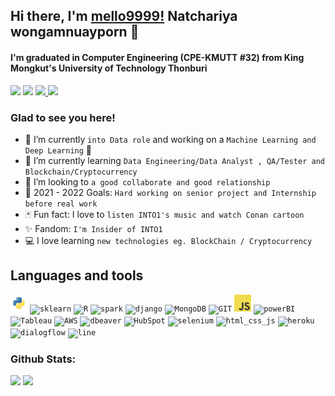 ## Hi there, I'm [mello9999!](https://github.com/mello9999/) Natchariya wongamnuayporn 👋
#### I'm graduated in Computer Engineering (CPE-KMUTT #32) from King Mongkut's University of Technology Thonburi

<a href="https://www.linkedin.com/in/natchariya-wongamnuyporn-a258201b8/"><img src="https://img.shields.io/badge/-LinkedIn-0e76a8?style=flat-square&logo=Linkedin&logoColor=white" height=24></a> 
<a href="https://natchariya-wong.medium.com/"><img src="https://img.shields.io/badge/medium-%2312100E.svg?&style=for-the-badge&logo=medium&logoColor=white" height=24></a> 
<a href="https://www.facebook.com/Natchariya.wongamnuayporn/"><img src="https://img.shields.io/badge/Natchariya wongamnuayporn-1877F2?style=for-the-badge&logo=facebook&logoColor=white" height=24>
<a href="https://www.instagram.com/kao_nw1999/"><img src="https://img.shields.io/badge/@kao_nw1999-ff69b4?style=for-the-badge&logo=instagram&logoColor=white" height=24>
</a> 

### Glad to see you here!
- :pushpin: I’m currently `into Data role` and working on a `Machine Learning and Deep Learning` :tada: 
- :notebook: I’m currently learning ` Data Engineering/Data Analyst , QA/Tester and Blockchain/Cryptocurrency ` 
- :telescope: I’m looking to `a good collaborate and good relationship` 
- :dart: 2021 - 2022 Goals: `Hard working on senior project and Internship before real work ` 
- :black_joker: Fun fact: I love to ` listen INTO1's music and watch Conan cartoon ` 
- ✨ Fandom: `I'm Insider of INTO1 ` 
- 💻 I love learning `new technologies eg. BlockChain / Cryptocurrency `

## Languages and tools  
<code><img height="27" src="https://raw.githubusercontent.com/github/explore/80688e429a7d4ef2fca1e82350fe8e3517d3494d/topics/python/python.png" alt="python"></code>
 <code><img height="27" src="https://upload.wikimedia.org/wikipedia/commons/0/05/Scikit_learn_logo_small.svg" alt="sklearn"></code>
<code><img height="27" src="https://upload.wikimedia.org/wikipedia/commons/thumb/1/1b/R_logo.svg/724px-R_logo.svg.png" alt="R"></code>
<code><img height="27" src="https://upload.wikimedia.org/wikipedia/commons/f/f3/Apache_Spark_logo.svg" alt="spark"></code>
 <code><img height="27" src="https://www.djangoproject.com/m/img/logos/django-logo-negative.png" alt="django"></code>
<code><img height="27" src="https://upload.wikimedia.org/wikipedia/commons/thumb/9/93/MongoDB_Logo.svg/2560px-MongoDB_Logo.svg.png" alt="MongoDB"></code>
<code><img height="27" src="https://upload.wikimedia.org/wikipedia/commons/thumb/e/e0/Git-logo.svg/1280px-Git-logo.svg.png" alt="GIT"></code>
<code><img height="27" src="https://raw.githubusercontent.com/github/explore/80688e429a7d4ef2fca1e82350fe8e3517d3494d/topics/javascript/javascript.png" alt="javascript"></code>
<code><img height="27" src="https://aptude.com/wp-content/uploads/2021/02/powerbi_logo-1.png" alt="powerBI"></code>
<code><img height="27" src="https://www.absentdata.com/wp-content/uploads/2018/01/Tableau-logo.jpg" alt="Tableau"></code>
<code><img height="27" src="https://a0.awsstatic.com/libra-css/images/logos/aws_logo_smile_1200x630.png" alt="AWS"></code>
<code><img height="28" src="https://idroot.us/wp-content/uploads/2021/06/dbeaver-logo.png" alt="dbeaver"></code>
<code><img height="28" src="https://logos-world.net/wp-content/uploads/2022/01/HubSpot-Logo.png" alt="HubSpot"></code>
<code><img height="28" src="https://res.cloudinary.com/damien1/w_400,c_scale,f_auto,q_auto,dpr_3.0/blog/selenium_logo.png" alt="selenium"></code>
<code><img height="28" src="https://www.freepnglogos.com/uploads/html5-logo-png/html5-logo-devextreme-multi-purpose-controls-html-javascript-3.png" alt="html_css_js"></code>
<code><img height="28" src="https://www.nicepng.com/png/detail/67-671824_heroku-logo-heroku.png" alt="heroku"></code>
<code><img height="28" src="https://miro.medium.com/proxy/1*50rG5q86I99_o1vGGTying.png" alt="dialogflow"></code>
<code><img height="28" src="https://qph.fs.quoracdn.net/main-qimg-3f0f77a0ee2cbb179ace7ce64099f5fb" alt="line"></code>
 
### Github Stats:
<div>
<img height="180em" src="https://github-readme-stats.vercel.app/api?username=mello9999&show_icons=true&hide_border=true&&count_private=true&include_all_commits=true&theme=onedark" />
<img height="180em" src="https://github-readme-stats.vercel.app/api/top-langs/?username=mello9999&exclude_repo=KNN-Image-Classification&show_icons=true&hide_border=true&layout=compact&langs_count=12&theme=onedark"/>
</div>

